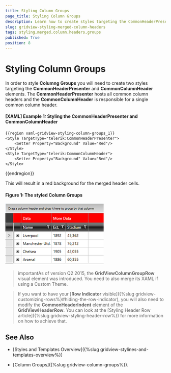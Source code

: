 ```yaml
---
title: Styling Column Groups
page_title: Styling Column Groups
description: Learn how to create styles targeting the CommonHeaderPresenter and CommonColumnHeader elements in order to style column groups in Telerik's {{ site.framework_name }} DataGrid.
slug: gridview-styling-merged-column-headers
tags: styling,merged,column,headers,groups
published: True
position: 8
---
```


# Styling Column Groups

In order to style **Columng Groups** you will need to create two styles targeting the **CommonHeaderPresenter** and **CommonColumnHeader** elements. The __CommonHeaderPresenter__ hosts all common column headers and the __CommonColumnHeader__ is responsible for a single common column header. 

#### __[XAML] Example 1: Styling the CommonHeaderPresenter and CommonColumnHeader__

	{{region xaml-gridview-styling-column-groups_1}}
	<Style TargetType="telerik:CommonHeaderPresenter">
	    <Setter Property="Background" Value="Red"/>
	</Style>
	<Style TargetType="telerik:CommonColumnHeader">
	    <Setter Property="Background" Value="Red"/>
	</Style>
{{endregion}}

This will result in a red background for the merged header cells.

#### __Figure 1: The styled Column Groups__

![Telerik {{ site.framework_name }} DataGrid-styling-column-groups](images/gridview-styling-column-groups.png)

>importantAs of version Q2 2015, the __GridViewColumnGroupRow__ visual element was introduced. You need to also merge its XAML if using a Custom Theme.

>If you want to have your [**Row Indicator** visible]({%slug gridview-customizing-rows%}#hiding-the-row-indicator), you will also need to modify the **CommonHeaderIndent** element of the **GridViewHeaderRow**. You can look at the [Styling Header Row article]({%slug gridview-styling-header-row%}) for more information on how to achieve that.

## See Also

 * [Styles and Templates Overview]({%slug gridview-stylines-and-templates-overview%})
 
 * [Column Groups]({%slug gridview-column-groups%}).
